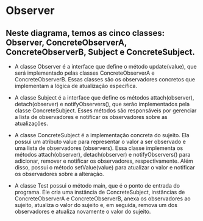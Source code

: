# Observer
## Neste diagrama, temos as cinco classes: Observer, ConcreteObserverA, ConcreteObserverB, Subject e ConcreteSubject.

* A classe Observer é a interface que define o método update(value), que será implementado pelas classes ConcreteObserverA e ConcreteObserverB. Essas classes são os observadores concretos que implementam a lógica de atualização específica.

* A classe Subject é a interface que define os métodos attach(observer), detach(observer) e notifyObservers(), que serão implementados pela classe ConcreteSubject. Esses métodos são responsáveis por gerenciar a lista de observadores e notificar os observadores sobre as atualizações.

* A classe ConcreteSubject é a implementação concreta do sujeito. Ela possui um atributo value para representar o valor a ser observado e uma lista de observadores (observers). Essa classe implementa os métodos attach(observer), detach(observer) e notifyObservers() para adicionar, remover e notificar os observadores, respectivamente. Além disso, possui o método setValue(value) para atualizar o valor e notificar os observadores sobre a alteração.

* A classe Test possui o método main, que é o ponto de entrada do programa. Ele cria uma instância de ConcreteSubject, instâncias de ConcreteObserverA e ConcreteObserverB, anexa os observadores ao sujeito, atualiza o valor do sujeito e, em seguida, remova um dos observadores e atualiza novamente o valor do sujeito.

